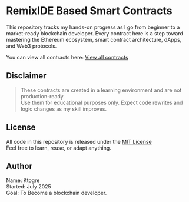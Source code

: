 # RemixIDE Based Smart Contracts
  
This repository tracks my hands-on progress as I go from beginner to a market-ready blockchain developer. Every contract here is a step toward mastering the Ethereum ecosystem, smart contract architecture, dApps, and Web3 protocols.

You can view all contracts here: [View all contracts](./contracts/)

  
## Disclaimer      
> These contracts are created in a learning environment and are not production-ready.    
> Use them for educational purposes only. Expect code rewrites and logic changes as my skill improves.  
  

## License  
All code in this repository is released under the [MIT License](./LICENSE)    
Feel free to learn, reuse, or adapt anything.

  
## Author  
Name: Ktogre    
Started: July 2025    
Goal: To Become a blockchain developer.